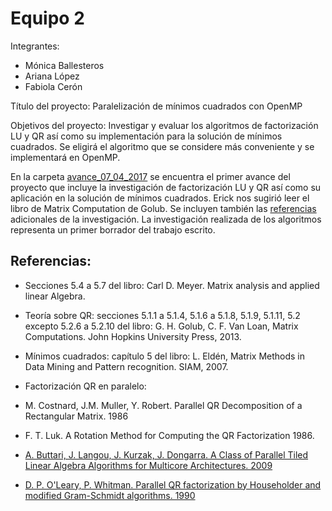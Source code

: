 # Equipo 2

Integrantes: 
* Mónica Ballesteros 
* Ariana López 
* Fabiola Cerón

Título del proyecto: Paralelización de mínimos cuadrados con OpenMP 



Objetivos del proyecto: Investigar y evaluar los algoritmos de factorización LU y QR así como su implementación
para la solución de mínimos cuadrados. Se eligirá el algoritmo que se considere más conveniente y se
implementará en OpenMP.


En la carpeta [avance_07_04_2017](https://github.com/ITAM-DS/analisis-numerico-computo-cientifico/MNO/proyecto_final/MNO_2017/proyectos/equipo_2/avance_07_04_2017/) se encuentra el primer avance del proyecto que incluye la investigación de factorización LU y QR así como su aplicación en la solución de mínimos cuadrados. Erick nos sugirió leer el libro de Matrix Computation de Golub. Se incluyen también las [referencias](https://drive.google.com/drive/u/1/folders/0B5IJ1w6MjxegOVBTOGRKOEtpWlU) adicionales de la investigación.  La investigación realizada de los algoritmos representa un primer borrador del trabajo escrito.

## Referencias:

* Secciones 5.4 a 5.7 del libro: Carl D. Meyer. Matrix analysis and applied linear Algebra. 

* Teoría sobre QR: secciones 5.1.1 a 5.1.4, 5.1.6 a 5.1.8, 5.1.9, 5.1.11, 5.2 excepto 5.2.6 a 5.2.10 del libro: G. H. Golub, C. F. Van Loan, Matrix Computations. John Hopkins University Press, 2013.

* Mínimos cuadrados: capítulo 5 del libro: L. Eldén, Matrix Methods in Data Mining and Pattern recognition. SIAM, 2007.

* Factorización QR en paralelo:

* M. Costnard, J.M. Muller, Y. Robert. Parallel QR Decomposition of a Rectangular Matrix. 1986

* F. T. Luk. A Rotation Method for Computing the QR Factorization 1986.

* [A. Buttari, J. Langou, J. Kurzak, J. Dongarra. A Class of Parallel Tiled Linear Algebra Algorithms for Multicore Architectures. 2009](http://www.netlib.org/utk/people/JackDongarra/PAPERS/206_2009_A%20Class-of-Parallel-Tiled-Linear-Algebra-Algorithms-for-Multicore-Architectures.pdf)

* [D. P. O'Leary, P. Whitman. Parallel QR factorization by Householder and modified Gram-Schmidt algorithms. 1990](https://www.researchgate.net/publication/222459558_Parallel_QR_factorization_by_Householder_and_modified_Gram-Schmidt_algorithms)


